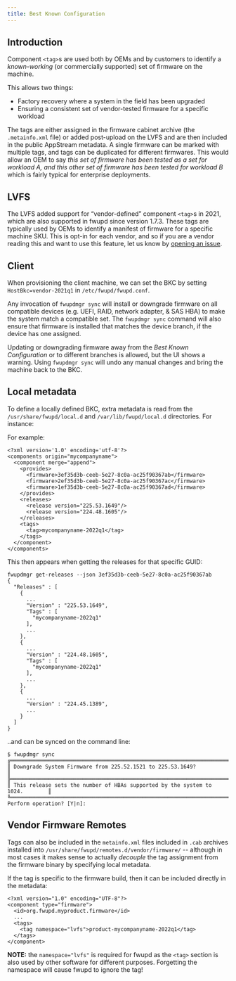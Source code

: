 ```yaml
---
title: Best Known Configuration
---
```


## Introduction

Component `<tag>`s are used both by OEMs and by customers to identify a *known-working* (or
commercially supported) set of firmware on the machine.

This allows two things:

* Factory recovery where a system in the field has been upgraded
* Ensuring a consistent set of vendor-tested firmware for a specific workload

The tags are either assigned in the firmware cabinet archive (the `.metainfo.xml` file) or added
post-upload on the LVFS and are then included in the public AppStream metadata.
A single firmware can be marked with multiple tags, and tags can be duplicated for different
firmwares.
This would allow an OEM to say *this set of firmware has been tested as a set for workload A,
and this other set of firmware has been tested for workload B* which is fairly typical for
enterprise deployments.

## LVFS

The LVFS added support for “vendor-defined” component `<tag>`s in 2021, which are also supported in
fwupd since version 1.7.3.
These tags are typically used by OEMs to identify a manifest of firmware for a specific machine SKU.
This is opt-in for each vendor, and so if you are a vendor reading this and want to use this feature,
let us know by [opening an issue](https://gitlab.com/fwupd/lvfs-website/-/issues).

## Client

When provisioning the client machine, we can set the BKC by setting `HostBkc=vendor-2021q1` in
`/etc/fwupd/fwupd.conf`.

Any invocation of `fwupdmgr sync` will install or downgrade firmware on all compatible devices
(e.g. UEFI, RAID, network adapter, & SAS HBA) to make the system match a compatible set.
The `fwupdmgr sync` command will also ensure that firmware is installed that matches the device
branch, if the device has one assigned.

Updating or downgrading firmware away from the *Best Known Configuration* or to different branches
is allowed, but the UI shows a warning.
Using `fwupdmgr sync` will undo any manual changes and bring the machine back to the BKC.

## Local metadata

To define a locally defined BKC, extra metadata is read from the `/usr/share/fwupd/local.d` and
`/var/lib/fwupd/local.d` directories. For instance:

For example:

    <?xml version='1.0' encoding='utf-8'?>
    <components origin="mycompanyname">
      <component merge="append">
        <provides>
          <firmware>3ef35d3b-ceeb-5e27-8c0a-ac25f90367ab</firmware>
          <firmware>2ef35d3b-ceeb-5e27-8c0a-ac25f90367ac</firmware>
          <firmware>1ef35d3b-ceeb-5e27-8c0a-ac25f90367ad</firmware>
        </provides>
        <releases>
          <release version="225.53.1649"/>
          <release version="224.48.1605"/>
        </releases>
        <tags>
          <tag>mycompanyname-2022q1</tag>
        </tags>
      </component>
    </components>

This then appears when getting the releases for that specific GUID:

    fwupdmgr get-releases --json 3ef35d3b-ceeb-5e27-8c0a-ac25f90367ab
    {
      "Releases" : [
        {
          ...
          "Version" : "225.53.1649",
          "Tags" : [
            "mycompanyname-2022q1"
          ],
          ...
        },
        {
          ...
          "Version" : "224.48.1605",
          "Tags" : [
            "mycompanyname-2022q1"
          ],
          ...
        },
        {
          ...
          "Version" : "224.45.1389",
          ...
        }
      ]
    }

..and can be synced on the command line:

    $ fwupdmgr sync
    ╔══════════════════════════════════════════════════════════════════════════════╗
    ║ Downgrade System Firmware from 225.52.1521 to 225.53.1649?                   ║
    ╠══════════════════════════════════════════════════════════════════════════════╣
    ║ This release sets the number of HBAs supported by the system to 1024.        ║
    ╚══════════════════════════════════════════════════════════════════════════════╝
    Perform operation? [Y|n]:

## Vendor Firmware Remotes

Tags can also be included in the `metainfo.xml` files included in `.cab` archives installed into
`/usr/share/fwupd/remotes.d/vendor/firmware/` -- although in most cases it makes sense to actually
*decouple* the tag assignment from the firmware binary by specifying local metadata.

If the tag is specific to the firmware build, then it can be included directly in the metadata:

    <?xml version="1.0" encoding="UTF-8"?>
    <component type="firmware">
      <id>org.fwupd.myproduct.firmware</id>
      ...
      <tags>
        <tag namespace="lvfs">product-mycompanyname-2022q1</tag>
      </tags>
    </component>

**NOTE:** the `namespace="lvfs"` is required for fwupd as the `<tag>` section is also used by other
software for different purposes. Forgetting the namespace will cause fwupd to ignore the tag!
